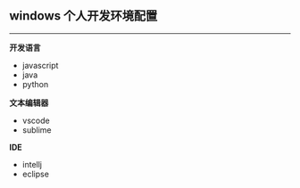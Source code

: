 ## windows 个人开发环境配置
----

**开发语言**
- javascript
- java
- python

**文本编辑器**
- vscode
- sublime

**IDE**
- intellj
- eclipse



